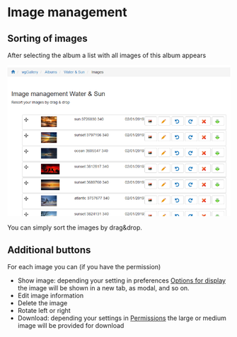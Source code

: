 # Image management

## Sorting of images

After selecting the album a list with all images of this album appears

![](../../.gitbook/assets/imagemanagement1.png)

You can simply sort the images by drag&drop.

## Additional buttons

For each image you can \(if you have the permission\)

* Show image: depending your setting in preferences [Options for display](../preferences/options-for-display.md) the image will be shown in a new tab, as modal, and so on.
* Edit image information
* Delete the image
* Rotate left or right
* Download: depending your settings in [Permissions](../administration-menu/permissions.md) the large or medium image will be provided for download

